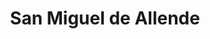 ---
title: San Miguel de Allende
url: /san-miguel-de-allende/
latitude: 20.914
longitude: -100.745
---
